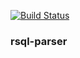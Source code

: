 [![Build Status](https://travis-ci.org/vodori/rsql-parser.svg?branch=develop)](https://travis-ci.org/vodori/rsql-parser)


### rsql-parser


